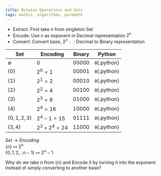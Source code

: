 ```yaml
---
title: Bitwise Operations and Sets
tags: mathcs, algorithms, puremath
---
```



* Extract: First take $n$ from singleton Set 
* Encode: Use n as exponent in Decimal representation $2^n$
* Convert: Convert base, $2^n :: \text{Decimal}$ to Binary representation

| Set | Encoding | Binary | Python |
| --- | --- | --- | --- |
| $\emptyset$ | $0$ | $00000$ | `0`{.python}|
| $\{0\}$ | $2^0=1$ | $00001$ | `0`{.python}|
| $\{1\}$ | $2^1=2$ | $00010$ | `0`{.python}|
| $\{2\}$ | $2^2=4$ | $00100$ | `0`{.python}|
| $\{3\}$ | $2^3=8$ | $01000$ | `0`{.python}|
| $\{4\}$ | $2^4=16$ | $10000$ | `0`{.python}|
| $\{0,1,2,3\}$ | $2^4 - 1=15$ | $01111$ | `0`{.python}|
| $\{3,4\}$ | $2^3 + 2^4=24$ | $11000$ | `0`{.python}|


$Set \rightarrow Encoding$  
$\{n\} \mapsto 2^n$  
$\{0,1,2,..n-1\} \mapsto 2^n-1$

Why do we take n from $\{n\}$ and Encode it by turning it into the exponent instead of simply converting to another base?  
